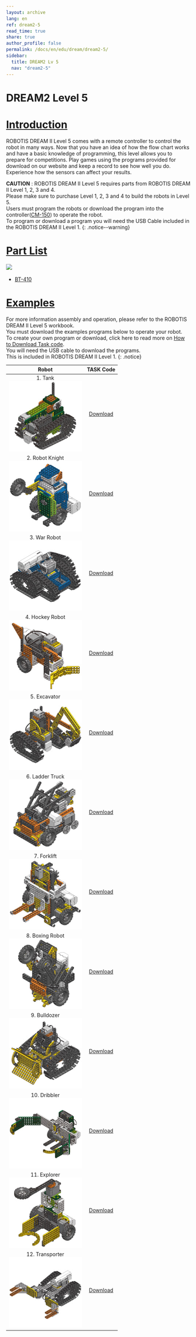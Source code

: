 ```yaml
---
layout: archive
lang: en
ref: dream2-5
read_time: true
share: true
author_profile: false
permalink: /docs/en/edu/dream/dream2-5/
sidebar:
  title: DREAM2 Lv 5
  nav: "dream2-5"
---
```


# DREAM2 Level 5

# [Introduction](#introduction)

ROBOTIS DREAM II Level 5 comes with a remote controller to control the robot in many ways. Now that you have an idea of how the flow chart works and have a basic knowledge of programming, this level allows you to prepare for competitions. Play games using the programs provided for download on our website and keep a record to see how well you do. Experience how the sensors can affect your results.

**CAUTION** : ROBOTIS DREAM II Level 5 requires parts from ROBOTIS DREAM II Level 1, 2, 3 and 4.  
Please make sure to purchase Level 1, 2, 3 and 4 to build the robots in Level 5.  
Users must program the robots or download the program into the controller([CM-150]) to operate the robot.  
To program or download a program you will need the USB Cable included in the ROBOTIS DREAM II Level 1.
{: .notice--warning}

# [Part List](#part-list)

![](/assets/images/edu/dream/dream2/ROBOTIS_DREAMⅡ_LV5_EN_PartList.jpg)

- [BT-410]


# [Examples](#examples)

For more information assembly and operation, please refer to the ROBOTIS DREAM II Level 5 workbook.  
You must download the examples programs below to operate your robot.  
To create your own program or download, click here to read more on [How to Download Task code].  
You will need the USB cable to download the programs.  
This is included in ROBOTIS DREAM II Level 1.
{: .notice}

|Robot|TASK Code|
| :---: | :---: |
|1. Tank<br />![](/assets/images/edu/dream/dream1-4_tank.jpg)|[Download][ex_01]|
|2. Robot Knight<br />![](/assets/images/edu/dream/dream1-4_robotknight.jpg)|[Download][ex_02]|
|3. War Robot<br />![](/assets/images/edu/dream/dream1-4_warrobot.jpg)|[Download][ex_03]|
|4. Hockey Robot<br />![](/assets/images/edu/dream/dream1-4_hockeyrobot.jpg)|[Download][ex_04]|
|5. Excavator<br />![](/assets/images/edu/dream/dream1-4_excavator.jpg)|[Download][ex_05]|
|6. Ladder Truck<br />![](/assets/images/edu/dream/dream1-4_laddertruck.jpg)|[Download][ex_06]|
|7. Forklift<br />![](/assets/images/edu/dream/dream1-4_forklift.jpg)|[Download][ex_07]|
|8. Boxing Robot<br />![](/assets/images/edu/dream/dream1-4_boxingrobot.jpg)|[Download][ex_08]|
|9. Bulldozer<br />![](/assets/images/edu/dream/dream1-4_bulldozer.jpg)|[Download][ex_09]|
|10. Dribbler<br />![](/assets/images/edu/dream/dream1-4_dribbler.jpg)|[Download][ex_10]|
|11. Explorer<br />![](/assets/images/edu/dream/dream1-4_explorer.jpg)|[Download][ex_11]|
|12. Transporter<br />![](/assets/images/edu/dream/dream1-4_transporter.jpg)|[Download][ex_12]|

[CM-150]: /docs/en/parts/controller/cm-150/
[BT-410]: /docs/en/parts/communication/bt-410/
[How to Download Task code]: /docs/en/faq/download_task_code/#cm-150
[ex_01]: http://support.robotis.com/en/baggage_files/dream/dream2_l5_tank_en.tskx
[ex_02]: http://support.robotis.com/en/baggage_files/dream/dream2_l5_robotknight_en.tskx
[ex_03]: http://support.robotis.com/en/baggage_files/dream/dream2_l5_warrobot_en.tskx
[ex_04]: http://support.robotis.com/en/baggage_files/dream/dream2_l5_hockeyrobot_en.tskx
[ex_05]: http://support.robotis.com/en/baggage_files/dream/dream2_l5_excavator_en.tskx
[ex_06]: http://support.robotis.com/en/baggage_files/dream/dream2_l5_laddertruck_en.tskx
[ex_07]: http://support.robotis.com/en/baggage_files/dream/dream2_l5_forklift_en.tskx
[ex_08]: http://support.robotis.com/en/baggage_files/dream/dream2_l5_boxer_en.tskx
[ex_09]: http://support.robotis.com/en/baggage_files/dream/dream2_l5_bulldozer_en.tskx
[ex_10]: http://support.robotis.com/en/baggage_files/dream/dream2_l5_dribbler_en.tskx
[ex_11]: http://support.robotis.com/en/baggage_files/dream/dream2_l5_explorer_en.tskx
[ex_12]: http://support.robotis.com/en/baggage_files/dream/dream2_l5_transporter_en.tskx
